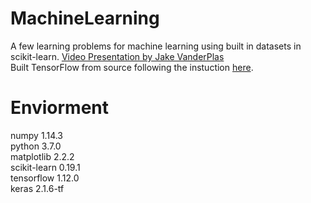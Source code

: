 # MachineLearning
A few learning problems for machine learning using built in datasets in scikit-learn. [Video Presentation by Jake VanderPlas]( https://youtu.be/HC0J_SPm9co "PyData Tutorial")  
Built TensorFlow from source following the instuction [here](https://github.com/lakshayg/tensorflow-build).  

# Enviorment
numpy 1.14.3  
python 3.7.0  
matplotlib 2.2.2  
scikit-learn 0.19.1  
tensorflow 1.12.0  
keras 2.1.6-tf  
